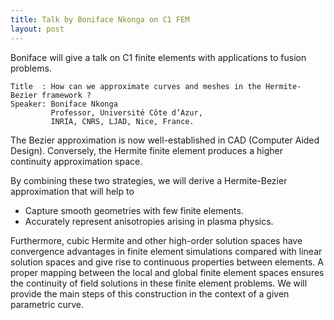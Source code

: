 ```yaml
---
title: Talk by Boniface Nkonga on C1 FEM
layout: post
---
```


Boniface will give a talk on C1 finite elements with applications to fusion problems.

```
Title  : How can we approximate curves and meshes in the Hermite-Bezier framework ?
Speaker: Boniface Nkonga  
         Professor, Université Côte d’Azur, 
         INRIA, CNRS, LJAD, Nice, France.
```

The Bezier approximation is now well-established in CAD (Computer Aided Design). Conversely, the Hermite finite element produces a higher continuity approximation space.

By combining these two strategies, we will derive a Hermite-Bezier approximation that will help to

* Capture smooth geometries with few finite elements.
* Accurately represent anisotropies arising in plasma physics.

Furthermore, cubic Hermite and other high-order solution spaces have convergence advantages in finite element simulations compared with linear solution spaces and give rise to continuous properties between elements. A proper mapping between the local and global finite element spaces ensures the continuity of field solutions in these finite element problems. We will provide the main steps of this construction in the context of a given parametric curve.
